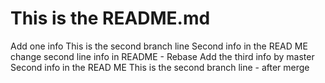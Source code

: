 # This is the README.md
Add one info
This is the second branch line
Second info in the READ ME
change second line info in README - Rebase
Add the third info by master
Second info in the READ ME
This is the second branch line - after merge
